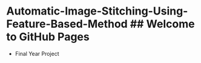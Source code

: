 # Automatic-Image-Stitching-Using-Feature-Based-Method	## Welcome to GitHub Pages
- Final Year Project	
